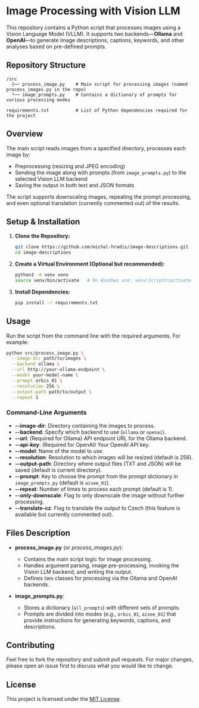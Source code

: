 # Image Processing with Vision LLM

This repository contains a Python script that processes images using a Vision Language Model (VLLM). It supports two backends—**Ollama** and **OpenAI**—to generate image descriptions, captions, keywords, and other analyses based on pre-defined prompts.

## Repository Structure

```
/src
  ├── process_image.py    # Main script for processing images (named process_images.py in the repo)
  └── image_prompts.py    # Contains a dictionary of prompts for various processing modes

requirements.txt          # List of Python dependencies required for the project
```

## Overview

The main script reads images from a specified directory, processes each image by:
- Preprocessing (resizing and JPEG encoding)
- Sending the image along with prompts (from `image_prompts.py`) to the selected Vision LLM backend
- Saving the output in both text and JSON formats

The script supports downscaling images, repeating the prompt processing, and even optional translation (currently commented out) of the results.

## Setup & Installation

1. **Clone the Repository:**

   ```bash
   git clone https://github.com/michal-hradis/image-descriptions.git
   cd image-descriptions
   ```

2. **Create a Virtual Environment (Optional but recommended):**

   ```bash
   python3 -m venv venv
   source venv/bin/activate   # On Windows use: venv\Scripts\activate
   ```

3. **Install Dependencies:**

   ```bash
   pip install -r requirements.txt
   ```

## Usage

Run the script from the command line with the required arguments. For example:

```bash
python src/process_image.py \
  --image-dir path/to/images \
  --backend ollama \
  --url http://your-ollama-endpoint \
  --model your-model-name \
  --prompt orbis_01 \
  --resolution 256 \
  --output-path path/to/output \
  --repeat 1
```

### Command-Line Arguments

- **--image-dir**: Directory containing the images to process.
- **--backend**: Specify which backend to use (`ollama` or `openai`).
- **--url**: (Required for Ollama) API endpoint URL for the Ollama backend.
- **--api-key**: (Required for OpenAI) Your OpenAI API key.
- **--model**: Name of the model to use.
- **--resolution**: Resolution to which images will be resized (default is 256).
- **--output-path**: Directory where output files (TXT and JSON) will be saved (default is current directory).
- **--prompt**: Key to choose the prompt from the prompt dictionary in `image_prompts.py` (default is `aisee_01`).
- **--repeat**: Number of times to process each prompt (default is 1).
- **--only-downscale**: Flag to only downscale the image without further processing.
- **--translate-cz**: Flag to translate the output to Czech (this feature is available but currently commented out).

## Files Description

- **process_image.py** (or *process_images.py*):
  - Contains the main script logic for image processing.
  - Handles argument parsing, image pre-processing, invoking the Vision LLM backend, and writing the output.
  - Defines two classes for processing via the Ollama and OpenAI backends.

- **image_prompts.py**:
  - Stores a dictionary (`all_prompts`) with different sets of prompts.
  - Prompts are divided into modes (e.g., `orbis_01`, `aisee_01`) that provide instructions for generating keywords, captions, and descriptions.

## Contributing

Feel free to fork the repository and submit pull requests. For major changes, please open an issue first to discuss what you would like to change.

## License

This project is licensed under the [MIT License](LICENSE).
